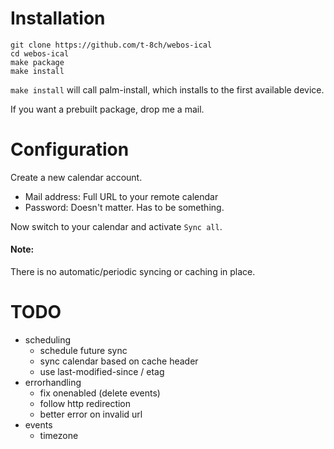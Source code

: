 # Installation

    git clone https://github.com/t-8ch/webos-ical
    cd webos-ical
    make package
    make install

`make install` will call palm-install, which installs to the first available
device.

If you want a prebuilt package, drop me a mail.

# Configuration

Create a new calendar account.

* Mail address: Full URL to your remote calendar
* Password: Doesn't matter. Has to be something.

Now switch to your calendar and activate `Sync all`.

#### Note:

There is no automatic/periodic syncing or caching in place.

# TODO

* scheduling
    * schedule future sync
    * sync calendar based on cache header
    * use last-modified-since / etag
* errorhandling
    * fix onenabled (delete events)
    * follow http redirection
    * better error on invalid url
* events
    * timezone
